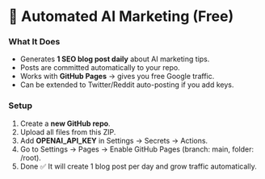 
# 🚀 Automated AI Marketing (Free)

### What It Does
- Generates **1 SEO blog post daily** about AI marketing tips.
- Posts are committed automatically to your repo.
- Works with **GitHub Pages** → gives you free Google traffic.
- Can be extended to Twitter/Reddit auto-posting if you add keys.

### Setup
1. Create a **new GitHub repo**.
2. Upload all files from this ZIP.
3. Add **OPENAI_API_KEY** in Settings → Secrets → Actions.
4. Go to Settings → Pages → Enable GitHub Pages (branch: main, folder: /root).
5. Done ✅ It will create 1 blog post per day and grow traffic automatically.

